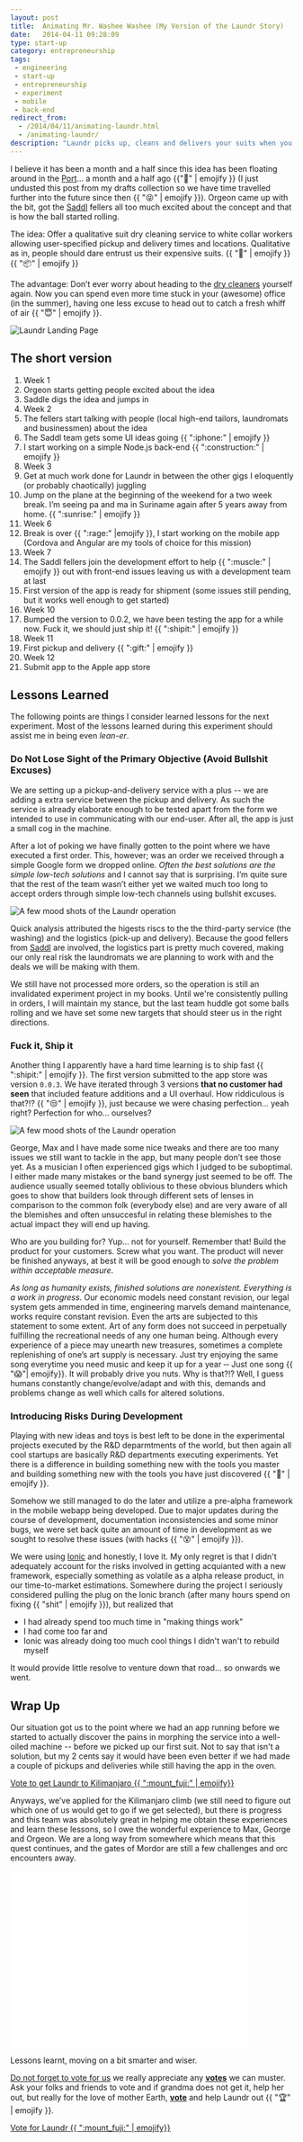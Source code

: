 ```yaml
---
layout: post
title:  Animating Mr. Washee Washee (My Version of the Laundr Story)
date:   2014-04-11 09:28:09
type: start-up
category: entrepreneurship
tags:
 - engineering
 - start-up
 - entrepreneurship
 - experiment
 - mobile
 - back-end
redirect_from:
  - /2014/04/11/animating-laundr.html
  - /animating-laundr/
description: "Laundr picks up, cleans and delivers your suits when you want it, where you want it. This article chronicles the events as I experienced them. Conception, first app shipment and first actual delivery."
---
```


I believe it has been a month and a half since this idea has been floating 
around in the [Port][port]&hellip; a month and a half ago 
{{":ghost:" | emojify }} (I just undusted this post from my drafts 
collection so we have time travelled further into the future since then 
{{ ":stuck_out_tongue_closed_eyes:" | emojify }}). Orgeon came up with the 
bit, got the [Saddl][saddl] fellers all too much excited about the concept 
and that is how the ball started rolling.

The idea: Offer a qualitative suit dry cleaning service to white collar workers 
allowing user-specified pickup and delivery times and locations. Qualitative 
as in, people should dare entrust us their expensive suits.
{{ ":necktie:" | emojify }} {{ ":package:" | emojify }}

The advantage: Don&rsquo;t ever worry about heading to the [dry cleaners][washee]
yourself again. Now you can spend even more time stuck in your (awesome) office 
(in the summer), having one less excuse to head out to catch a fresh whiff 
of air {{ ":innocent:" | emojify }}.

<div class="element">
  <img 
    src="/resources/startup/laundr/landing_page_20140309.png" 
    alt="Laundr Landing Page">
</div>

## The short version

<ol class="timeline">
<li class="label">Week 1<!-- week 3 of 2014 --></li>
<li>Orgeon starts getting people excited about the idea</li>
<li>Saddle digs the idea and jumps in</li>
<li class="label">Week 2<!-- week 4 of 2014 --></li>
<li>The fellers start talking with people (local high-end tailors, laundromats and businessmen) about the idea</li>
<li>The Saddl team gets some UI ideas going {{ ":iphone:" | emojify }}</li>
<li>I start working on a simple Node.js back-end {{ ":construction:" | emojify }}</li>
<li class="label">Week 3</li>
<li>Get at much work done for Laundr in between the other gigs I eloquently (or probably chaotically) juggling</li>
<li>Jump on the plane at the beginning of the weekend for a two week break. I&rsquo;m seeing pa and ma in Suriname again after 5 years away from home. {{ ":sunrise:" | emojify }}</li>
<li class="label">Week 6<!-- week 8 --></li>
<li>Break is over {{ ":rage:" |emojify }}, I start working on the mobile app (Cordova and Angular are my tools of choice for this mission)</li>
<li class="label">Week 7<!-- week 9 --></li>
<li>The Saddl fellers join the development effort to help {{ ":muscle:" | emojify }} out with front-end issues leaving us with a development team at last</li>
<li>First version of the app is ready for shipment (some issues still pending, but it works well enough to get started)</li>
<li class="label">Week 10<!-- week 12 --></li>
<li>Bumped the version to 0.0.2, we have been testing the app for a while now. Fuck it, we should just ship it! {{ ":shipit:" | emojify }}</li>
<li class="label">Week 11</li>
<li>First pickup and delivery {{ ":gift:" | emojify }}</li>
<li class="label">Week 12<!-- week 14x --></li>
<li>Submit app to the Apple app store</li>
</ol>

## Lessons Learned
The following points are things I consider learned lessons for the next 
experiment. Most of the lessons learned during this experiment should assist
me in being even _lean-er_.

### Do Not Lose Sight of the Primary Objective (Avoid Bullshit Excuses)
We are setting up a pickup-and-delivery service with a plus -- we are adding
a extra service between the pickup and delivery. As such the service is 
already elaborate enough to be tested apart from the form we intended to use in 
communicating with our end-user. After all, the app is just a small cog in the
machine.

After a lot of poking we have finally gotten to the point where we have 
executed a first order. This, however; was an order we received through a 
simple Google form we dropped online.
*Often the best solutions are the simple low-tech solutions* and I cannot say 
that is surprising. I&rsquo;m quite sure that the rest of the team wasn&rsquo;t 
either yet we waited much too long to accept orders through simple
low-tech channels using bullshit excuses.

<div class="element">
  <img alt="A few mood shots of the Laundr operation" src="/resources/startup/laundr/ops-collage-042014.jpg">
</div>

Quick analysis attributed the higests riscs to the the third-party service 
(the washing) and the logistics (pick-up and delivery). Because the good 
fellers from [Saddl][saddl] are involved, the logistics part is pretty much
covered, making our only real risk the laundromats we are planning to work 
with and the deals we will be making with them.

We still have not processed more orders, so the operation is still an 
invalidated experiment project in my books. Until we're consistently pulling in 
orders, I will maintain my stance, but the last team huddle got some balls 
rolling and we have set some new targets that should steer us in the right 
directions.

### Fuck it, Ship it
Another thing I apparently have a hard time learning is to ship fast 
{{ ":shipit:" | emojify }}. The first version submitted to the app store was
version `0.0.3`. We have iterated through 3 versions **that no customer had 
seen** that included feature additions and a UI overhaul. How riddiculous
is that?!? {{ ":unamused:" | emojify }}, just because we were chasing 
perfection... yeah right? Perfection for who... ourselves?

<div class="element">
  <img alt="A few mood shots of the Laundr operation" src="/resources/startup/laundr/orgeon-home-042014.jpg">
</div>

George, Max and I have made some nice tweaks and there are too many issues we
still want to tackle in the app, but many people don&rsquo;t see those yet. As
a musician I often experienced gigs which I judged to be suboptimal. I either 
made many mistakes or the band synergy just seemed to be off. The audience 
usually seemed totally oblivious to these obvious blunders which goes to show 
that builders look through different sets of lenses in comparison to the
common folk (everybody else) and are very aware of all the blemishes and often 
unsuccesful in relating these blemishes to the actual impact they will end up 
having. 

Who are you building for?  Yup... not for yourself. Remember that! Build the 
product for your customers. Screw what you want. The product will never be 
finished anyways, at best it will be good enough to _solve the problem within 
acceptable measure_.

_As long as humanity exists, finished solutions are 
nonexistent. Everything is a work in progress_. Our economic models need 
constant revision, our legal system gets ammended in time, engineering marvels
demand maintenance, works require constant revision. Even the arts are 
subjected to this statement to some extent. Art of any form does not succeed in
perpetually fulfilling the recreational needs of any one human being. Although
every experience of a piece may unearth new treasures, sometimes a complete 
replenishing of one&rsquo;s art supply is necessary. Just try enjoying the same
song everytime you need music and keep it up for a year &dash;&dash; Just one 
song {{ ":scream:"| emojify}}. It will probably drive you nuts. Why is that?!?
Well, I guess humans constantly change/evolve/adapt and with this, demands and 
problems change as well which calls for altered solutions.

<!--
The only timeless invention was death and as far as I know that was not invented by a human.
-->

### Introducing Risks During Development
Playing with new ideas and toys is best left to be done in the experimental 
projects executed by the R&D deparmtments of the world, but then again all
cool startups are basically R&D departments executing experiments. Yet there is 
a difference in building something new with the tools you master and building 
something new with the tools you have just discovered {{ ":wrench:" | emojify }}. 

Somehow we still managed to do the later and utilize a pre-alpha 
framework in the mobile webapp being developed. Due to major updates during 
the course of development, documentation inconsistencies and some minor bugs, 
we were set back quite an amount of time in development as we sought to 
resolve these issues (with hacks {{ ":dizzy_face:" | emojify }}).

We were using [Ionic][ionic] and honestly, I love it. My only regret is that
I didn't adequately account for the risks involved in getting acquianted with 
a new framework, especially something as volatile as a alpha release product, 
in our time-to-market estimations. Somewhere during the project I seriously 
considered pulling the plug on the Ionic branch (after many hours spend on 
fixing {{ "shit" | emojify }}), but realized that 

 - I had already spend too much time in "making things work"
 - I had come too far and
 - Ionic was already doing too much cool things I didn't wan't to rebuild myself 

It would provide little resolve to venture down that road&hellip; so onwards 
we went.


## Wrap Up
Our situation got us to the point where we had an app running before
we started to actually discover the pains in morphing the service into a 
well-oiled machine -- before we picked up our first suit. Not to say that 
isn't a solution, but my 2 cents say it would have been even better if we had
made a couple of pickups and deliveries while still having the app in the oven.


<div class="element cta">
  <a href="http://thesummit.co/kilimanjaro/nominees-alpha#entry-199">Vote to get Laundr to Kilimanjaro {{ ":mount_fuji:" | emojify}}</a>
</div>

Anyways, we&rsquo;ve applied for the Kilimanjaro climb (we still need to figure
out which one of us would get to go if we get selected), but there is progress
and this team was absolutely great in helping me obtain these experiences and
learn these lessons, so I owe the wonderful experience to Max, George and 
Orgeon. We are a long way from somewhere which means that this quest continues, 
and the gates of Mordor are still a few challenges and orc encounters away.

<div class="element video">
  <iframe width="420" height="315" src="//www.youtube.com/embed/NJCupS7bDbQ" frameborder="0" allowfullscreen></iframe>
</div>

Lessons learnt, moving on a bit smarter and wiser.

[Do not forget to vote for us][kilimanjaro] we really appreciate any 
**[votes][kilimanjaro]** we can muster. Ask your folks and friends to vote and 
if grandma does not get it, help her out, but really for the love of mother 
Earth, **[vote][kilimanjaro]** and help Laundr out {{ ":trophy:" | emojify }}.

<div class="element cta">
  <a href="http://thesummit.co/kilimanjaro/nominees-alpha#entry-199">Vote for Laundr {{ ":mount_fuji:" | emojify}}</a>
</div>

<!--
I learned never to mistake an app for the product again, if it isn't. Even if
team members aren&rsquo;t convinced of the plausibility of testing without a channel
that actually is of lesser importance to the general service. I believe the 
biggest issue began with thinking of the app as a irreplaceable part of the service while it is
simply a medium. We could have been able to claim with certainty how the 
entire flow worked by the time the app was available. We didn't, but bet 
your ass that I will make sure of it that things work differently the next 
time. Perhaps I should just work on my persuation skills. Another lesson is
to ship ASAP. I&rsquo;m not sure how much times this needs to be said, but I
got it wrong this time again and this is not the first thing I&rsquo;m 
building. Furthermore, I will stick to the tools I master next time I try doing
something quick. Only after having shipped something to customers, will I
consider playing around with new tools and toys.
-->


[kilimanjaro]: http://thesummit.co/kilimanjaro/nominees-alpha#entry-199
[laundr]: www.laundr.co
[port]: http://startupfoundation.co/rotterdam-startup-port/
[saddl]: www.saddl.nl
[ionic]: http://ionicframework.com
[washee]: http://familyguy.wikia.com/wiki/Mr._Washee_Washee
